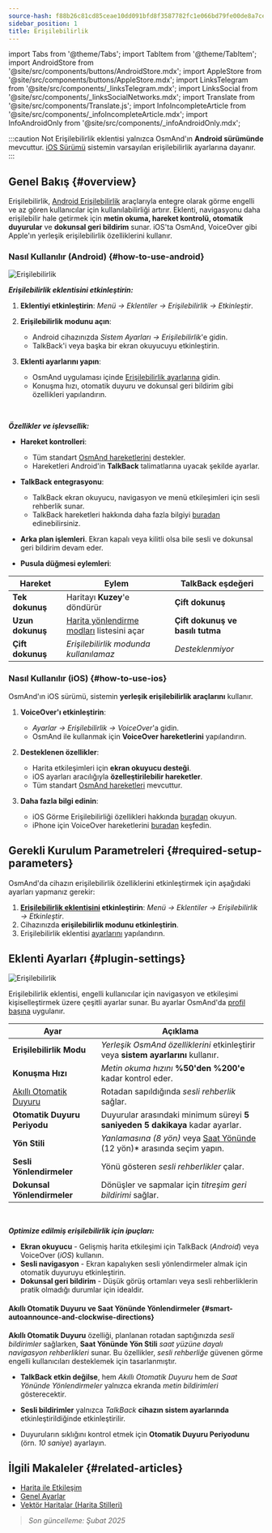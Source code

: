 ```yaml
---
source-hash: f88b26c81cd85ceae10dd091bfd8f3587782fc1e066bd79fe00de8a7ce769b72
sidebar_position: 1
title: Erişilebilirlik
---
```

import Tabs from '@theme/Tabs';
import TabItem from '@theme/TabItem';
import AndroidStore from '@site/src/components/buttons/AndroidStore.mdx';
import AppleStore from '@site/src/components/buttons/AppleStore.mdx';
import LinksTelegram from '@site/src/components/_linksTelegram.mdx';
import LinksSocial from '@site/src/components/_linksSocialNetworks.mdx';
import Translate from '@site/src/components/Translate.js';
import InfoIncompleteArticle from '@site/src/components/_infoIncompleteArticle.mdx';
import InfoAndroidOnly from '@site/src/components/_infoAndroidOnly.mdx';


:::caution Not
Erişilebilirlik eklentisi yalnızca OsmAnd'ın **Android sürümünde** mevcuttur. [iOS Sürümü](#how-to-use-ios) sistemin varsayılan erişilebilirlik ayarlarına dayanır.
:::

## Genel Bakış {#overview}

Erişilebilirlik, [Android Erişilebilirlik](https://www.android.com/accessibility/) araçlarıyla entegre olarak görme engelli ve az gören kullanıcılar için kullanılabilirliği artırır. Eklenti, navigasyonu daha erişilebilir hale getirmek için **metin okuma, hareket kontrolü, otomatik duyurular** ve **dokunsal geri bildirim** sunar. iOS'ta OsmAnd, VoiceOver gibi Apple'ın yerleşik erişilebilirlik özelliklerini kullanır.


### Nasıl Kullanılır (Android) {#how-to-use-android}

![Erişilebilirlik](@site/static/img/plugins/Accessibility/access_turned_off.png)

***Erişilebilirlik eklentisini etkinleştirin:***

1. **Eklentiyi etkinleştirin**: *Menü → Eklentiler → Erişilebilirlik → Etkinleştir*.

2. **Erişilebilirlik modunu açın**:
   - Android cihazınızda *Sistem Ayarları → Erişilebilirlik*'e gidin.
   - TalkBack'i veya başka bir ekran okuyucuyu etkinleştirin.

3. **Eklenti ayarlarını yapın**:
   - OsmAnd uygulaması içinde [Erişilebilirlik ayarlarına](#plugin-settings) gidin.
   - Konuşma hızı, otomatik duyuru ve dokunsal geri bildirim gibi özellikleri yapılandırın.

<br/>

***Özellikler ve işlevsellik:***

- **Hareket kontrolleri**:
   - Tüm standart [OsmAnd hareketlerini](../map/interact-with-map#gestures) destekler.
   - Hareketleri Android'in **TalkBack** talimatlarına uyacak şekilde ayarlar.

- **TalkBack entegrasyonu**:
   - TalkBack ekran okuyucu, navigasyon ve menü etkileşimleri için sesli rehberlik sunar.
   - TalkBack hareketleri hakkında daha fazla bilgiyi [buradan](https://support.google.com/accessibility/android/answer/6151827?hl=en&ref_topic=10601570#zippy=%2Cother%2Cbasic-navigation) edinebilirsiniz.

- **Arka plan işlemleri**. Ekran kapalı veya kilitli olsa bile sesli ve dokunsal geri bildirim devam eder.

- **Pusula düğmesi eylemleri**:

| Hareket | Eylem | TalkBack eşdeğeri |
|-----|-----|-----|
| **Tek dokunuş** | Haritayı **Kuzey**'e döndürür | **Çift dokunuş** |
| **Uzun dokunuş** | [Harita yönlendirme modları](../map/interact-with-map.md#map-orientation-modes) listesini açar | **Çift dokunuş ve basılı tutma** |
| **Çift dokunuş** | *Erişilebilirlik modunda kullanılamaz* | *Desteklenmiyor* |


### Nasıl Kullanılır (iOS) {#how-to-use-ios}

OsmAnd'ın iOS sürümü, sistemin **yerleşik erişilebilirlik araçlarını** kullanır.

1. **VoiceOver'ı etkinleştirin**:
   - *Ayarlar → Erişilebilirlik → VoiceOver*'a gidin.
   - OsmAnd ile kullanmak için **VoiceOver hareketlerini** yapılandırın.

2. **Desteklenen özellikler**:
   - Harita etkileşimleri için **ekran okuyucu desteği**.
   - iOS ayarları aracılığıyla **özelleştirilebilir hareketler**.
   - Tüm standart [OsmAnd hareketleri](../map/interact-with-map#gestures) mevcuttur.

3. **Daha fazla bilgi edinin**:
   - iOS Görme Erişilebilirliği özellikleri hakkında [buradan](https://www.apple.com/accessibility/vision/) okuyun.
   - iPhone için VoiceOver hareketlerini [buradan](https://support.apple.com/en-gb/guide/iphone/iph3e2e2281/ios) keşfedin.


## Gerekli Kurulum Parametreleri {#required-setup-parameters}

OsmAnd'da cihazın erişilebilirlik özelliklerini etkinleştirmek için aşağıdaki ayarları yapmanız gerekir:

1. **[Erişilebilirlik eklentisini](../plugins/index.md#enable--disable) etkinleştirin**: *Menü → Eklentiler → Erişilebilirlik → Etkinleştir*.
2. Cihazınızda **erişilebilirlik modunu etkinleştirin**.
3. Erişilebilirlik eklentisi [ayarlarını](#plugin-settings) yapılandırın.


## Eklenti Ayarları {#plugin-settings}

*<Translate android="true" ids="shared_string_menu,plugins_menu_group,shared_string_accessibility,shared_string_settings"/>*

![Erişilebilirlik](@site/static/img/plugins/Accessibility/access_.png)

Erişilebilirlik eklentisi, engelli kullanıcılar için navigasyon ve etkileşimi kişiselleştirmek üzere çeşitli ayarlar sunar. Bu ayarlar OsmAnd'da [profil başına](../personal/profiles.md) uygulanır.

| Ayar | Açıklama |
|---------------------------|-------------|
| **Erişilebilirlik Modu** | *Yerleşik OsmAnd özelliklerini* etkinleştirir veya **sistem ayarlarını** kullanır. |
| **Konuşma Hızı** | *Metin okuma hızını* **%50'den %200'e** kadar kontrol eder. |
| [Akıllı Otomatik Duyuru](#smart-autoannounce-and-clockwise-directions) | Rotadan sapıldığında *sesli rehberlik* sağlar. |
| **Otomatik Duyuru Periyodu** | Duyurular arasındaki minimum süreyi **5 saniyeden 5 dakikaya** kadar ayarlar. |
| **Yön Stili** | *Yanlamasına (8 yön)* veya [Saat Yönünde](#smart-autoannounce-and-clockwise-directions) (12 yön)* arasında seçim yapın. |
| **Sesli Yönlendirmeler** | Yönü gösteren *sesli rehberlikler* çalar. |
| **Dokunsal Yönlendirmeler** | Dönüşler ve sapmalar için *titreşim geri bildirimi* sağlar. |

<!--
- **Erişilebilirlik Modu**. Engelli kişilerin OsmAnd uygulamasıyla etkileşim kurmasına yardımcı olan özel araçları etkinleştirin. Üç mod vardır: *Açık* - yerleşik OsmAnd özelliklerini açar, *Kapalı* - tüm eklenti özelliklerini kapatır ve *Android sistem ayarlarına göre* - Android sistem ayarlarını açar.

- **Konuşma hızı**. Metin okumanın konuşma hızını %50'den %200'e kadar ayarlayın.

- **Akıllı otomatik duyuru**. Etkinleştirilirse, ayarlanan rotadan saptığınızda sesli duyurular alırsınız.

- **Otomatik duyuru periyodu**. Bu, hedefinize olan yön ve mesafenin otomatik duyurusudur. Duyurular arasında 5 saniyeden 5 dakikaya kadar minimum bir süre seçebilirsiniz.

- **Yön stili**. OsmAnd uygulamasının sizi yönler hakkında nasıl bilgilendireceğini seçin. *Yanlamasına* - dünyanın yanlarına olan yönü gösterir (8 yön), *Saat yönünde* - saat yüzüne göre yönleri gösterir (12 yön).

- **Sesli yönlendirmeler**. Hedef noktaya olan yönü sesle belirterek navigasyon sırasında geri bildirim sağlar.

- **Dokunsal yönlendirmeler**. Bu ayar, navigasyon sırasında dokunsal geri bildirim sağlar. Titreşim, hedef noktaya olan yönü ve rotadan sapmaları gösterir.
-->

<br/>

***Optimize edilmiş erişilebilirlik için ipuçları:***

- **Ekran okuyucu** - Gelişmiş harita etkileşimi için TalkBack (*Android*) veya VoiceOver (*iOS*) kullanın.
- **Sesli navigasyon** - Ekran kapalıyken sesli yönlendirmeler almak için otomatik duyuruyu etkinleştirin.
- **Dokunsal geri bildirim** - Düşük görüş ortamları veya sesli rehberliklerin pratik olmadığı durumlar için idealdir.


#### Akıllı Otomatik Duyuru ve Saat Yönünde Yönlendirmeler {#smart-autoannounce-and-clockwise-directions}

**Akıllı Otomatik Duyuru** özelliği, planlanan rotadan saptığınızda *sesli bildirimler* sağlarken, **Saat Yönünde Yön Stili** *saat yüzüne dayalı navigasyon rehberlikleri* sunar. Bu özellikler, *sesli rehberliğe* güvenen görme engelli kullanıcıları desteklemek için tasarlanmıştır.

- **TalkBack etkin değilse**, hem *Akıllı Otomatik Duyuru* hem de *Saat Yönünde Yönlendirmeler* yalnızca ekranda *metin bildirimleri* gösterecektir.

- **Sesli bildirimler** yalnızca *TalkBack* **cihazın sistem ayarlarında** etkinleştirildiğinde etkinleştirilir.

- Duyuruların sıklığını kontrol etmek için **Otomatik Duyuru Periyodunu** (örn. *10 saniye*) ayarlayın.


## İlgili Makaleler {#related-articles}

- [Harita ile Etkileşim](../../user/map/interact-with-map.md)
- [Genel Ayarlar](../../user/personal/global-settings.md)
- [Vektör Haritalar (Harita Stilleri)](../../user/map/vector-maps.md)

> *Son güncelleme: Şubat 2025*